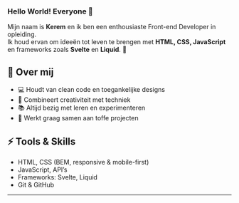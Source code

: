 
### Hello World! Everyone 👋

Mijn naam is **Kerem** en ik ben een enthousiaste Front-end Developer in opleiding.  
Ik houd ervan om ideeën tot leven te brengen met **HTML, CSS, JavaScript** en frameworks zoals **Svelte** en **Liquid**. 🚀  

## 🌱 Over mij
- 💻 Houdt van clean code en toegankelijke designs  
- 🎨 Combineert creativiteit met techniek  
- 📚 Altijd bezig met leren en experimenteren  
- 🤝 Werkt graag samen aan toffe projecten  

## ⚡ Tools & Skills
- HTML, CSS (BEM, responsive & mobile-first)  
- JavaScript, API’s  
- Frameworks: Svelte, Liquid  
- Git & GitHub  

---
